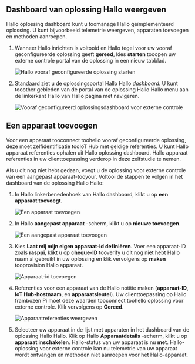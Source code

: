 ## <a name="view-hello-solution-dashboard"></a>Dashboard van oplossing Hallo weergeven

Hallo oplossing dashboard kunt u toomanage Hallo geïmplementeerd oplossing. U kunt bijvoorbeeld telemetrie weergeven, apparaten toevoegen en methoden aanroepen.

1. Wanneer Hallo inrichten is voltooid en Hallo tegel voor uw vooraf geconfigureerde oplossing geeft **gereed**, kies **starten** tooopen uw externe controle portal van de oplossing in een nieuw tabblad.

    ![Hallo vooraf geconfigureerde oplossing starten][img-launch-solution]

1. Standaard ziet u de oplossingsportal Hallo Hallo *dashboard*. U kunt tooother gebieden van de portal van de oplossing Hallo Hallo menu aan de linkerkant Hallo van Hallo pagina met navigeren.

    ![Vooraf geconfigureerd oplossingsdashboard voor externe controle][img-menu]

## <a name="add-a-device"></a>Een apparaat toevoegen

Voor een apparaat tooconnect toohello vooraf geconfigureerde oplossing, deze moet zelfidentificatie tooIoT Hub met geldige referenties. U kunt Hallo apparaat referenties ophalen uit Hallo oplossing dashboard. Hallo apparaat referenties in uw clienttoepassing verderop in deze zelfstudie te nemen.

Als u dit nog niet hebt gedaan, voegt u de oplossing voor externe controle van een aangepast apparaat-tooyour. Voltooi de stappen te volgen in het dashboard van de oplossing Hallo Hallo:

1. In Hallo linkerbenedenhoek van Hallo dashboard, klikt u op **een apparaat toevoegt**.

   ![Een apparaat toevoegen][1]

1. In Hallo **aangepast apparaat** -scherm, klikt u op **nieuwe toevoegen**.

   ![Een aangepast apparaat toevoegen][2]

1. Kies **Laat mij mijn eigen apparaat-id definiëren**. Voer een apparaat-ID zoals **rasppi**, klikt u op **cheque-ID** tooverify u dit nog niet hebt Hallo naam al gebruikt in uw oplossing en klik vervolgens op **maken** tooprovision Hallo apparaat.

   ![Apparaat-id toevoegen][3]

1. Referenties voor een apparaat van de Hallo notitie maken (**apparaat-ID**, **IoT Hub-hostnaam**, en **apparaatsleutel**). Uw clienttoepassing op Hallo frambozen Pi moet deze waarden tooconnect toohello oplossing voor externe controle. Klik vervolgens op **Gereed**.

    ![Apparaatreferenties weergeven][4]

1. Selecteer uw apparaat in de lijst met apparaten in het dashboard van de oplossing Hallo Hallo. Klik op Hallo **Apparaatdetails** -scherm, klikt u op **apparaat inschakelen**. Hallo-status van uw apparaat is nu **met**. Hallo-oplossing voor externe controle kan nu telemetrie van uw apparaat wordt ontvangen en methoden niet aanroepen voor het Hallo-apparaat.

[img-launch-solution]: media/iot-suite-raspberry-pi-kit-view-solution/launch.png
[img-menu]: media/iot-suite-raspberry-pi-kit-view-solution/menu.png
[1]: media/iot-suite-raspberry-pi-kit-view-solution/suite0.png
[2]: media/iot-suite-raspberry-pi-kit-view-solution/suite1.png
[3]: media/iot-suite-raspberry-pi-kit-view-solution/suite2.png
[4]: media/iot-suite-raspberry-pi-kit-view-solution/suite3.png